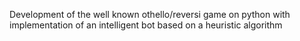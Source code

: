 Development of the well known othello/reversi game on python with implementation of an intelligent bot based on a heuristic algorithm
